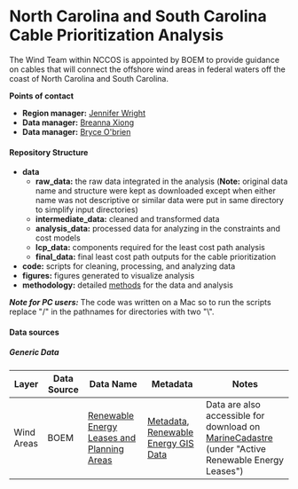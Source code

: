# North Carolina and South Carolina Cable Prioritization Analysis

The Wind Team within NCCOS is appointed by BOEM to provide guidance on cables that will connect the offshore wind areas in federal waters off the coast of North Carolina and South Carolina.

**Points of contact**
* **Region manager:** [Jennifer Wright](mailto:jennifer.wright@noaa.gov)
* **Data manager:** [Breanna Xiong](mailto:breanna.xiong@noaa.gov)
* **Data manager:** [Bryce O'brien](mailto:bryce.obrien@noaa.gov)

#### **Repository Structure**

-   **data**
    -   **raw_data:** the raw data integrated in the analysis (**Note:** original data name and structure were kept as downloaded except when either name was not descriptive or similar data were put in same directory to simplify input directories)
    -   **intermediate_data:** cleaned and transformed data
    -   **analysis_data:** processed data for analyzing in the constraints and cost models
    -   **lcp_data:** components required for the least cost path analysis
    -   **final_data:** final least cost path outputs for the cable prioritization
-   **code:** scripts for cleaning, processing, and analyzing data
-   **figures:** figures generated to visualize analysis
-   **methodology:** detailed [methods]() for the data and analysis

***Note for PC users:*** The code was written on a Mac so to run the scripts replace "/" in the pathnames for directories with two "\\".

#### **Data sources**
##### *Generic Data*

| Layer      | Data Source | Data Name | Metadata | Notes |
|---------------|---------------|---------------|---------------|---------------|
| Wind Areas | BOEM | [Renewable Energy Leases and Planning Areas](https://www.boem.gov/renewable-energy/boem-renewable-energy-geodatabase) | [Metadata](https://metadata.boem.gov/geospatial/boem_renewable_lease_areas.xml), [Renewable Energy GIS Data](https://www.boem.gov/renewable-energy/mapping-and-data/renewable-energy-gis-data) | Data are also accessible for download on [MarineCadastre](https://marinecadastre.gov/) (under "Active Renewable Energy Leases") |
